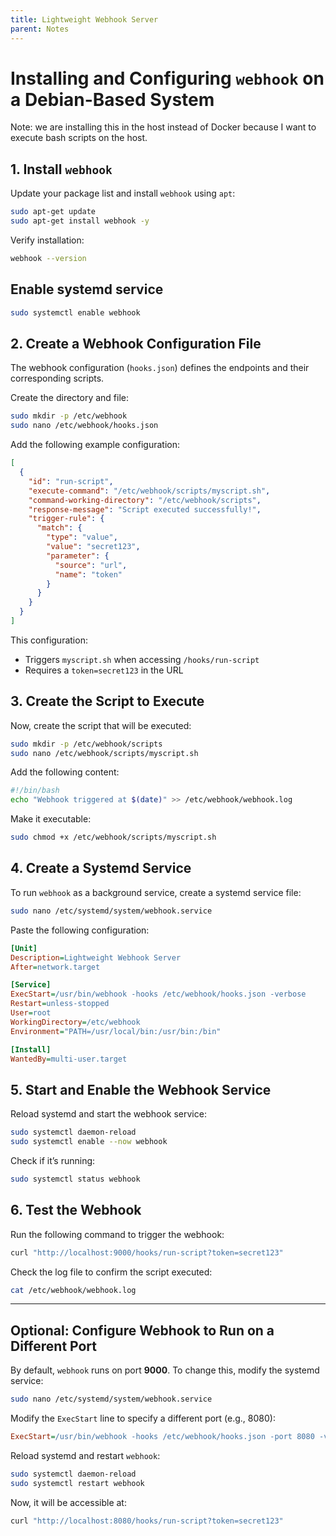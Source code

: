 ```yaml
---
title: Lightweight Webhook Server
parent: Notes
---
```

# **Installing and Configuring `webhook` on a Debian-Based System**
Note: we are installing this in the host instead of Docker because I want to execute bash scripts on the host. 

## **1. Install `webhook`**
Update your package list and install `webhook` using `apt`:  

```sh
sudo apt-get update
sudo apt-get install webhook -y
```

Verify installation:  

```sh
webhook --version
```

## Enable systemd service
```sh
sudo systemctl enable webhook
```

## **2. Create a Webhook Configuration File**
The webhook configuration (`hooks.json`) defines the endpoints and their corresponding scripts.  

Create the directory and file:  
```sh
sudo mkdir -p /etc/webhook
sudo nano /etc/webhook/hooks.json
```

Add the following example configuration:  
```json
[
  {
    "id": "run-script",
    "execute-command": "/etc/webhook/scripts/myscript.sh",
    "command-working-directory": "/etc/webhook/scripts",
    "response-message": "Script executed successfully!",
    "trigger-rule": {
      "match": {
        "type": "value",
        "value": "secret123",
        "parameter": {
          "source": "url",
          "name": "token"
        }
      }
    }
  }
]
```
This configuration:
- Triggers `myscript.sh` when accessing `/hooks/run-script`  
- Requires a `token=secret123` in the URL  

## **3. Create the Script to Execute**
Now, create the script that will be executed:  

```sh
sudo mkdir -p /etc/webhook/scripts
sudo nano /etc/webhook/scripts/myscript.sh
```

Add the following content:  
```bash
#!/bin/bash
echo "Webhook triggered at $(date)" >> /etc/webhook/webhook.log
```

Make it executable:  
```sh
sudo chmod +x /etc/webhook/scripts/myscript.sh
```

## **4. Create a Systemd Service**
To run `webhook` as a background service, create a systemd service file:  

```sh
sudo nano /etc/systemd/system/webhook.service
```

Paste the following configuration:  
```ini
[Unit]
Description=Lightweight Webhook Server
After=network.target

[Service]
ExecStart=/usr/bin/webhook -hooks /etc/webhook/hooks.json -verbose
Restart=unless-stopped
User=root
WorkingDirectory=/etc/webhook
Environment="PATH=/usr/local/bin:/usr/bin:/bin"

[Install]
WantedBy=multi-user.target
```

## **5. Start and Enable the Webhook Service**
Reload systemd and start the webhook service:  

```sh
sudo systemctl daemon-reload
sudo systemctl enable --now webhook
```

Check if it’s running:  
```sh
sudo systemctl status webhook
```

## **6. Test the Webhook**
Run the following command to trigger the webhook:  
```sh
curl "http://localhost:9000/hooks/run-script?token=secret123"
```

Check the log file to confirm the script executed:  
```sh
cat /etc/webhook/webhook.log
```

---

## **Optional: Configure Webhook to Run on a Different Port**
By default, `webhook` runs on port **9000**. To change this, modify the systemd service:  

```sh
sudo nano /etc/systemd/system/webhook.service
```
Modify the `ExecStart` line to specify a different port (e.g., 8080):  
```ini
ExecStart=/usr/bin/webhook -hooks /etc/webhook/hooks.json -port 8080 -verbose
```

Reload systemd and restart `webhook`:  
```sh
sudo systemctl daemon-reload
sudo systemctl restart webhook
```

Now, it will be accessible at:  
```sh
curl "http://localhost:8080/hooks/run-script?token=secret123"
```
